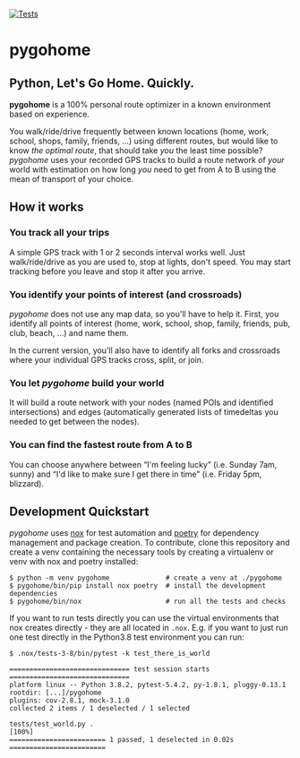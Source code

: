 [![Tests](https://github.com/eumiro/pygohome/workflows/Tests/badge.svg)](https://github.com/eumiro/pygohome/actions?workflow=Tests)

# pygohome

## Python, Let's Go Home. Quickly.

**pygohome** is a 100% personal route optimizer in a known environment based on experience.

You walk/ride/drive frequently between known locations (home, work, school, shops, family, friends, …) using different routes, but would like to know *the optimal route*, that should take *you* the least time possible? *pygohome* uses your recorded GPS tracks to build a route network of *your* world with estimation on how long *you* need to get from A to B using the mean of transport of your choice.

## How it works

### You track all your trips

A simple GPS track with 1 or 2 seconds interval works well. Just walk/ride/drive as you are used to, stop at lights, don't speed. You may start tracking before you leave and stop it after you arrive.

### You identify your points of interest (and crossroads)

*pygohome* does not use any map data, so you'll have to help it. First, you identify all points of interest (home, work, school, shop, family, friends, pub, club, beach, …) and name them.

In the current version, you'll also have to identify all forks and crossroads where your individual GPS tracks cross, split, or join.

### You let *pygohome* build your world

It will build a route network with your nodes (named POIs and identified intersections) and edges (automatically generated lists of timedeltas you needed to get between the nodes).

### You can find the fastest route from A to B

You can choose anywhere between “I'm feeling lucky” (i.e. Sunday 7am, sunny) and “I'd like to make sure I get there in time” (i.e. Friday 5pm, blizzard).

## Development Quickstart

*pygohome* uses [nox](https://nox.thea.codes/en/stable/) for test automation and [poetry](https://python-poetry.org/) for dependency management and package creation. To contribute, clone this repository and create a venv containing the necessary tools by creating a virtualenv or venv with nox and poetry installed:

    $ python -m venv pygohome              # create a venv at ./pygohome
    $ pygohome/bin/pip install nox poetry  # install the development dependencies
    $ pygohome/bin/nox                     # run all the tests and checks

If you want to run tests directly you can use the virtual environments that nox creates directly - they are all located in `.nox`. E.g. if you want to just run one test directly in the Python3.8 test environment you can run:

```text
$ .nox/tests-3-8/bin/pytest -k test_there_is_world

============================== test session starts ==============================
platform linux -- Python 3.8.2, pytest-5.4.2, py-1.8.1, pluggy-0.13.1
rootdir: [...]/pygohome
plugins: cov-2.8.1, mock-3.1.0
collected 2 items / 1 deselected / 1 selected

tests/test_world.py .                                                      [100%]
======================== 1 passed, 1 deselected in 0.02s ========================
```
